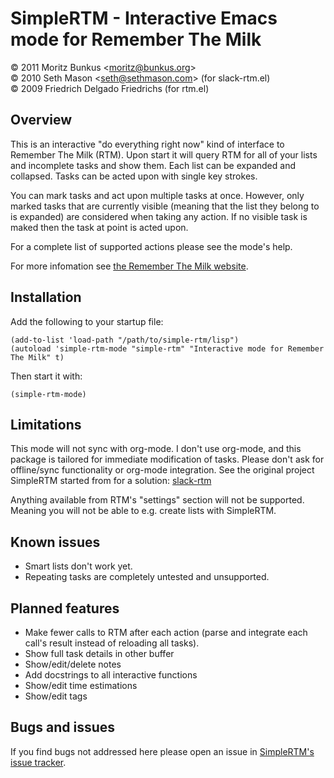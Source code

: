SimpleRTM - Interactive Emacs mode for Remember The Milk
========================================================

&copy; 2011 Moritz Bunkus &lt;moritz@bunkus.org&gt;<br>
&copy; 2010 Seth Mason &lt;seth@sethmason.com&gt; (for slack-rtm.el)<br>
&copy; 2009 Friedrich Delgado Friedrichs (for rtm.el)

Overview
--------

This is an interactive "do everything right now" kind of interface to
Remember The Milk (RTM). Upon start it will query RTM for all of your
lists and incomplete tasks and show them. Each list can be expanded
and collapsed. Tasks can be acted upon with single key strokes.

You can mark tasks and act upon multiple tasks at once. However, only
marked tasks that are currently visible (meaning that the list they
belong to is expanded) are considered when taking any action. If no
visible task is maked then the task at point is acted upon.

For a complete list of supported actions please see the mode's help.

For more infomation see
[the Remember The Milk website](http://www.rememberthemilk.com).

Installation
------------

Add the following to your startup file:

    (add-to-list 'load-path "/path/to/simple-rtm/lisp")
    (autoload 'simple-rtm-mode "simple-rtm" "Interactive mode for Remember The Milk" t)

Then start it with:

    (simple-rtm-mode)

Limitations
-----------

This mode will not sync with org-mode. I don't use org-mode, and this
package is tailored for immediate modification of tasks. Please don't
ask for offline/sync functionality or org-mode integration.  See the
original project SimpleRTM started from for a solution:
[slack-rtm](https://github.com/slackorama/slack-rtm)

Anything available from RTM's "settings" section will not be
supported. Meaning you will not be able to e.g. create lists with
SimpleRTM.

Known issues
------------

* Smart lists don't work yet.
* Repeating tasks are completely untested and unsupported.

Planned features
----------------

* Make fewer calls to RTM after each action (parse and integrate each
  call's result instead of reloading all tasks).
* Show full task details in other buffer
* Show/edit/delete notes
* Add docstrings to all interactive functions
* Show/edit time estimations
* Show/edit tags

Bugs and issues
---------------

If you find bugs not addressed here please open an issue in
[SimpleRTM's issue tracker](https://github.com/mbunkus/simple-rtm/issues).
